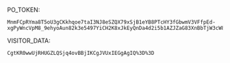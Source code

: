 PO_TOKEN:
```
MnmFCpRYma8T5oU3gCKkhqoe7taI3NJ8eSZQX79xSjB1eYB8PTcHY3fGbwmV3VFfpEd-xgPyWncVpM8_9ehyoAun82k3e5497YiCH2K8xJkEyQnDa4d2i5b1AZJZaG83XnBbTjW3cW8zwJZxizgSiieHpl55APbiIRjm
```
VISITOR_DATA:
```
CgtKR0wwUjRHUGZLQSjq4ovBBjIKCgJVUxIEGgAgIQ%3D%3D
```
